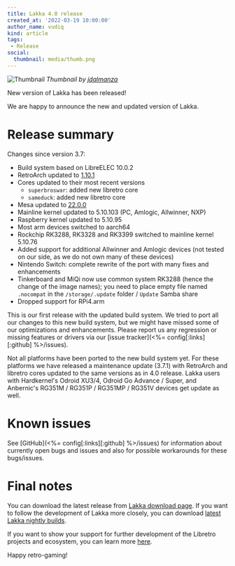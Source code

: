 ```yaml
---
title: Lakka 4.0 release
created_at: '2022-03-19 10:00:00'
author_name: vudiq
kind: article
tags:
 - Release
social:
  thumbnail: media/thumb.png
---
```


![Thumbnail](media/thumb.png)
_Thumbnail by [jdalmanza](https://www.instagram.com/jdalmanza/)_

New version of Lakka has been released!

We are happy to announce the new and updated version of Lakka.


# Release summary

Changes since version 3.7:

- Build system based on LibreELEC 10.0.2
- RetroArch updated to [1.10.1](https://www.libretro.com/index.php/retroarch-1-10-1-release/)
- Cores updated to their most recent versions
  - `superbroswar`: added new libretro core
  - `sameduck`: added new libretro core
- Mesa updated to [22.0.0](https://docs.mesa3d.org/relnotes/22.0.0.html)
- Mainline kernel updated to 5.10.103 (PC, Amlogic, Allwinner, NXP)
- Raspberry kernel updated to 5.10.95
- Most arm devices switched to aarch64
- Rockchip RK3288, RK3328 and RK3399 switched to mainline kernel 5.10.76
- Added support for additional Allwinner and Amlogic devices (not tested on our side, as we do not own many of these devices)
- Nintendo Switch: complete rewrite of the port with many fixes and enhancements
- Tinkerboard and MiQi now use common system RK3288 (hence the change of the image names); you need to place empty file named `.nocompat` in the `/storage/.update` folder / `Update` Samba share
- Dropped support for RPi4.arm

This is our first release with the updated build system. We tried to port all our changes to this new build system, but we might have missed some of our optimizations and enhancements. Please report us any regression or missing features or drivers via our [issue tracker](<%= config[:links][:github] %>/issues).

Not all platforms have been ported to the new build system yet. For these platforms we have released a maintenance update (3.7.1) with RetroArch and libretro cores updated to the same versions as in 4.0 release. Lakka users with Hardkernel's Odroid XU3/4, Odroid Go Advance / Super, and Anbernic's RG351M / RG351P / RG351MP / RG351V devices get update as well.


# Known issues

See [GitHub](<%= config[:links][:github] %>/issues) for information about currently open bugs and issues and also for possible workarounds for these bugs/issues.


# Final notes

You can download the latest release from [Lakka download page](/get/). If you want to follow the development of Lakka more closely, you can download [latest Lakka nightly builds](<%= @config[:devel][:'all-latest'] %>).

If you want to show your support for further development of the Libretro projects and ecosystem, you can learn more [here](https://retroarch.com/index.php?page=donate).

Happy retro-gaming!
